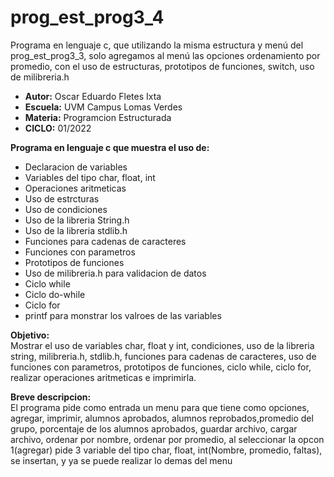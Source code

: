 # prog_est_prog3_4
Programa en lenguaje c, que utilizando la misma estructura y menú del prog_est_prog3_3, solo agregamos al menú las opciones  ordenamiento por promedio, con el uso de estructuras, prototipos de funciones, switch, uso de milibreria.h

* <b> Autor:</b> Oscar Eduardo Fletes Ixta
* <b> Escuela:</b> UVM Campus Lomas Verdes
* <b> Materia:</b> Programcion Estructurada
* <b> CICLO:</b> 01/2022

<b> Programa en lenguaje c que muestra el uso de:</b>
* Declaracion de variables 
* Variables del tipo char, float, int
* Operaciones aritmeticas  
* Uso de estrcturas
* Uso de condiciones
* Uso de la libreria String.h
* Uso de la libreria stdlib.h
* Funciones para cadenas de caracteres
* Funciones con parametros
* Prototipos de funciones
* Uso de milibreria.h para validacion de datos
* Ciclo while
* Ciclo do-while
* Ciclo for
* printf para monstrar los valroes de las variables

<b> Objetivo:</b>
<br>
Mostrar el uso de variables char, float y int, condiciones, uso de la libreria string, milibreria.h, stdlib.h, funciones para cadenas de caracteres, uso de funciones con parametros, prototipos de funciones, ciclo while, ciclo for, realizar operaciones aritmeticas e imprimirla.

<b> Breve descripcion:</b>
<br>
El programa  pide como entrada un menu para que tiene como opciones, agregar, imprimir, alumnos aprobados, alumnos reprobados,promedio del grupo, porcentaje de los alumnos aprobados, guardar archivo, cargar archivo, ordenar por nombre, ordenar por promedio,  al seleccionar la opcon 1(agregar) pide 3 variable del tipo char, float, int(Nombre, promedio, faltas), se insertan, y ya se puede realizar lo demas del menu